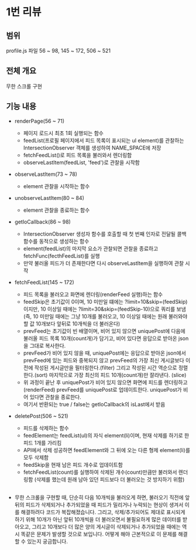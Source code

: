 # 1번 리뷰

## 범위
profile.js 파일 56 ~ 98, 145 ~ 172, 506 ~ 521

## 전체 개요
무한 스크롤 구현

## 기능 내용
- renderPage(56 ~ 71)
  - 페이지 로드시 최초 1회 실행되는 함수
  - feedList(프로필 페이지에서 피드 목록이 표시되는 ul element)를 관찰하는 IntersectionObserver 객체를 생성하여 NAME_SPACE에 저장
  - fetchFeedList()로 피드 목록을 불러와서 렌더링함
  - observeLastItem(feedList, 'feed')로 관찰을 시작함

- observeLastItem(73 ~ 78)
  - element 관찰을 시작하는 함수

- unobserveLastItem(80 ~ 84)
  - element 관찰을 종료하는 함수

- getIoCallback(86 ~ 98)
  - IntersectionObserver 생성자 함수를 호출할 때 첫 번째 인자로 전달될 콜백함수를 동적으로 생성하는 함수
  - element(feedList)의 마지막 요소가 관찰되면 관찰을 종료하고 fetchFunc(fecthFeedList)를 실행
  - 만약 불러올 피드가 더 존재한다면 다시 observeLastItem을 실행하여 관찰 시작

- fetchFeedList(145 ~ 172)
  - 피드 목록을 불러오고 화면에 렌더링(renderFeed 실행)하는 함수
  - feedSkip은 초기값이 0이며, 10 미만일 떄에는 ?limit=10&skip=(feedSkip)이지만, 10 이상일 때에는 ?limit=30&skip=(feedSkip-10)으로 쿼리를 보냄
    (즉, 10 미만일 때에는 그냥 10개를 불러오고, 10 이상일 때에는 원래 불러와야 할 값 10개보다 앞뒤로 10개씩을 더 불러온다)
  - prevFeed는 초기값이 빈 배열이며, 비어 있지 않으면 uniquePost에 다음에 불러올 피드 목록 10개(count개)가 담기고, 비어 있다면 응답으로 받아온 json을 그대로 복사한다.
  - prevFeed가 비어 있지 않을 때, uniquePost에는 응답으로 받아온 json에서 prevFeed에 있는 피드와 중복되지 않고 prevFeed의 가장 최신 게시글보다 이전에 작성된 게시글만을 필터링한다.(filter)
    그리고 작성된 시간 역순으로 정렬한다.(sort) 마지막으로 가장 최신의 피드 10개(count개)만 잘라낸다. (slice)
  - 위 과정이 끝난 후 uniquePost가 비어 있지 않으면 화면에 피드를 렌더링하고(renderFeed) prevFeed를 uniquePost로 업데이트한다. uniquePost가 비어 있다면 관찰을 종료한다.
  - 여기서 반환되는 true / false는 getIoCallback의 isLast에서 받음

- deletePost(506 ~ 521)
  - 피드를 삭제하는 함수
  - feedElement는 feedList(ul)의 자식 element(li)이며, 현재 삭제를 하기로 한 피드 1개를 가리킴
  - API에서 삭제 성공하면 feedElement와 그 뒤에 오는 다른 형제 element(li)를 모두 삭제함
  - feedSkip을 현재 남은 피드 개수로 업데이트함
  - fetchFeedList(count)를 실행하여 삭제된 개수(count)만큼만 불러와서 렌더링함 (삭제를 했는데 원래 남아 있던 피드보다 더 불러오는 것 방지하기 위함)

## 
- 무한 스크롤을 구현할 때, 단순히 다음 10개씩을 불러오게 하면, 불러오기 직전에 앞뒤의 피드가 삭제되거나 추가되었을 때 피드가 밀리거나 누락되는 현상이 생겨서
  이를 해결하려다 코드가 복잡해졌습니다. 그리고, 삭제/추가되어도 제대로 표시되게 하기 위해 10개가 아닌 앞뒤 10개씩을 더 불러오면서 불필요하게 많은 데이터를 받아오고,
  그리고 10개보다 더 많은 양의 게시글이 삭제되거나 추가되었을 때에는 역시 똑같은 문제가 발생할 것으로 보입니다. 어떻게 해야 근본적으로 이 문제를 해결할 수 있는지 궁금합니다.
